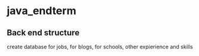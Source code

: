 # java_endterm

## Back end structure
create database for jobs, for blogs, for schools, other expierience and skills
